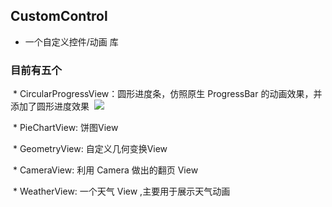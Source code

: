 ## CustomControl
* 一个自定义控件/动画 库

### 目前有五个
  * CircularProgressView：圆形进度条，仿照原生 ProgressBar 的动画效果，并添加了圆形进度效果
  ![](https://github.com/yysleep/CustomControl/tree/master/display/001.png)
  
  * PieChartView: 饼图View
  
  * GeometryView: 自定义几何变换View
  
  * CameraView: 利用 Camera 做出的翻页 View
  
  * WeatherView: 一个天气 View ,主要用于展示天气动画

